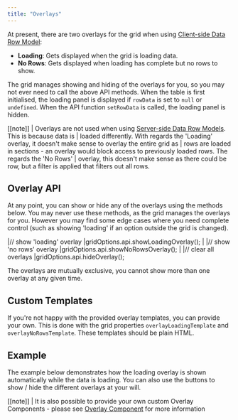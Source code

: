 ```yaml
---
title: "Overlays"
---
```


At present, there are two overlays for the grid when using [Client-side Data Row Model](../client-side-model/):

- **Loading**: Gets displayed when the grid is loading data.
- **No Rows**: Gets displayed when loading has complete but no rows to show.

The grid manages showing and hiding of the overlays for you, so you may not ever need to call the above API methods. When the table is first initialised, the loading panel is displayed if `rowData` is set to `null` or `undefined`. When the API function `setRowData` is called, the loading panel is hidden.

[[note]]
| Overlays are not used when using [Server-side Data Row Models](../row-models/). This is because data is
| loaded differently. With regards the 'Loading' overlay, it doesn't make sense to overlay the entire grid as
| rows are loaded in sections - an overlay would block access to previously loaded rows. The regards the 'No Rows'
| overlay, this doesn't make sense as there could be row, but a filter is applied that filters out all rows.

## Overlay API

At any point, you can show or hide any of the overlays using the methods below. You may never use these methods, as the grid manages the overlays for you. However you may find some edge cases where you need complete control (such as showing 'loading' if an option outside the grid is changed).

<snippet>
|// show 'loading' overlay
|gridOptions.api.showLoadingOverlay();
|
|// show 'no rows' overlay
|gridOptions.api.showNoRowsOverlay();
|
|// clear all overlays
|gridOptions.api.hideOverlay();
</snippet>

The overlays are mutually exclusive, you cannot show more than one overlay at any given time.

## Custom Templates

If you're not happy with the provided overlay templates, you can provide your own. This is done with the grid properties `overlayLoadingTemplate` and `overlayNoRowsTemplate`. These templates should be plain HTML.

## Example

The example below demonstrates how the loading overlay is shown automatically while the data is loading. You can also use the buttons to show / hide the different overlays at your will.

<grid-example title='Overlays' name='overlays' type='generated' options='{ "exampleHeight": 580 }'></grid-example>

[[note]]
| It is also possible to provide your own custom Overlay Components - please see [Overlay Component](../component-overlay/) for more information


